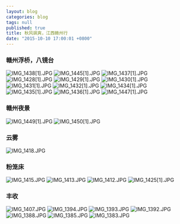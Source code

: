 ```yaml
---
layout: blog
categories: blog
tags: null
published: true
title: 秋风飒爽，江西赣州行
date: "2015-10-10 17:00:01 +0800"
---
```



### 赣州浮桥，八镜台
![IMG_1438[1].JPG]({{site.baseurl}}/media/IMG_1438[1].JPG)
![IMG_1445[1].JPG]({{site.baseurl}}/media/IMG_1445[1].JPG)
![IMG_1437[1].JPG]({{site.baseurl}}/media/IMG_1437[1].JPG)
![IMG_1428[1].JPG]({{site.baseurl}}/media/IMG_1428[1].JPG)
![IMG_1429[1].JPG]({{site.baseurl}}/media/IMG_1429[1].JPG)
![IMG_1430[1].JPG]({{site.baseurl}}/media/IMG_1430[1].JPG)
![IMG_1431[1].JPG]({{site.baseurl}}/media/IMG_1431[1].JPG)
![IMG_1432[1].JPG]({{site.baseurl}}/media/IMG_1432[1].JPG)
![IMG_1434[1].JPG]({{site.baseurl}}/media/IMG_1434[1].JPG)
![IMG_1435[1].JPG]({{site.baseurl}}/media/IMG_1435[1].JPG)
![IMG_1436[1].JPG]({{site.baseurl}}/media/IMG_1436[1].JPG)
![IMG_1447[1].JPG]({{site.baseurl}}/media/IMG_1447[1].JPG)

### 赣州夜景
![IMG_1449[1].JPG]({{site.baseurl}}/media/IMG_1449[1].JPG)
![IMG_1450[1].JPG]({{site.baseurl}}/media/IMG_1450[1].JPG)

### 云雾
![IMG_1418.JPG]({{site.baseurl}}/media/IMG_1418.JPG)

### 粉笼床
![IMG_1415.JPG]({{site.baseurl}}/media/IMG_1415.JPG)
![IMG_1413.JPG]({{site.baseurl}}/media/IMG_1413.JPG)
![IMG_1412.JPG]({{site.baseurl}}/media/IMG_1412.JPG)
![IMG_1425[1].JPG]({{site.baseurl}}/media/IMG_1425[1].JPG)


### 丰收
![IMG_1407.JPG]({{site.baseurl}}/media/IMG_1407.JPG)
![IMG_1394.JPG]({{site.baseurl}}/media/IMG_1394.JPG)
![IMG_1393.JPG]({{site.baseurl}}/media/IMG_1393.JPG)
![IMG_1392.JPG]({{site.baseurl}}/media/IMG_1392.JPG)
![IMG_1388.JPG]({{site.baseurl}}/media/IMG_1388.JPG)
![IMG_1385.JPG]({{site.baseurl}}/media/IMG_1385.JPG)
![IMG_1383.JPG]({{site.baseurl}}/media/IMG_1383.JPG)
